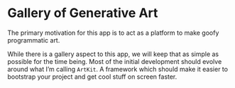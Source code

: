 # Gallery of Generative Art

The primary motivation for this app is to act as a platform to make goofy programmatic art.

While there is a gallery aspect to this app, we will keep that as simple as possible for the time being. Most of the initial development should evolve around what I’m calling `ArtKit`. A framework which should make it easier to bootstrap your project and get cool stuff on screen faster.
